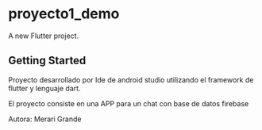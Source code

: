 # proyecto1_demo

A new Flutter project.

## Getting Started

Proyecto desarrollado por Ide de android studio utilizando el framework de flutter y lenguaje dart.

El proyecto consiste en una APP para un chat con base de datos firebase
 
Autora: Merari Grande
